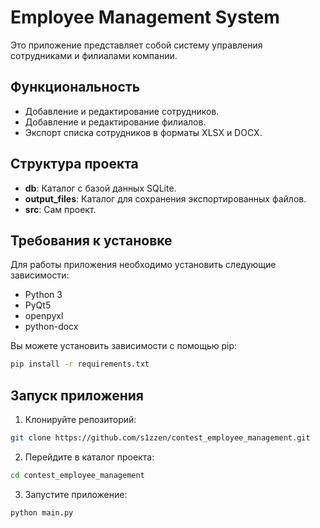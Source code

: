 # Employee Management System

Это приложение представляет собой систему управления сотрудниками и филиалами компании.

## Функциональность

- Добавление и редактирование сотрудников.
- Добавление и редактирование филиалов.
- Экспорт списка сотрудников в форматы XLSX и DOCX.

## Структура проекта

- **db**: Каталог с базой данных SQLite.
- **output_files**: Каталог для сохранения экспортированных файлов.
- **src**: Сам проект.

## Требования к установке

Для работы приложения необходимо установить следующие зависимости:

- Python 3
- PyQt5
- openpyxl
- python-docx

Вы можете установить зависимости с помощью pip:

```bash
pip install -r requirements.txt
```

## Запуск приложения

1. Клонируйте репозиторий:

```bash
git clone https://github.com/s1zzen/contest_employee_management.git
```

2. Перейдите в каталог проекта:

```bash
cd contest_employee_management
```

3. Запустите приложение:

```bash
python main.py
```